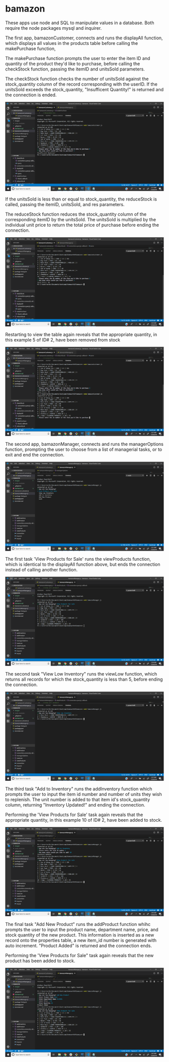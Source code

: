 # bamazon

These apps use node and SQL to manipulate values in a database. Both require the node packages mysql and inquirer.

The first app, bamazonCustomer, connects and runs the displayAll function, which displays all values in the products table
before calling the makePurchase function,

The makePurchase function prompts the user to enter the item ID and quantity of the product they'd 
like to purchase, before calling the checkStock function, passing the itemID and unitsSold parameters.

The checkStock function checks the number of unitsSold against the stock_quantity column of the record corresponding with 
the userID. If the unitsSold exceeds the stock_quantity, "Insufficent Quantity!" is returned and the connection is ended.

![table display in console w/prompts, returning insufficient quantity](/images/out-of-stock.png)

If the unitsSold is less than or equal to stock_quantity, the reduceStock is called, passing the itemID, unitsSold, and 
res parameters. 

The reduceStock function reduces the stock_quantity column of the corresponding itemID by the unitsSold. The unitsSold
is multiplied by the individual unit price to return the total price of purchase before ending the connection.

![table display in console w/ prompts, returning total price](/images/total-price.png)

Restarting to view the table again reveals that the appropriate quantity, in this example 5 of ID# 2, have been removed
from stock

![table display with purchased quantity reduced from total](/images/sold.png)

The second app, bamazonManager, connects and runs the managerOptions function, prompting the user to choose from a list 
of managerial tasks, or to exit and end the connection.

![manager options menu](/images/manager-menu.png)

The first task 'View Products for Sale' runs the viewProducts function, which is identical to the displayAll function
above, but ends the connection instead of calling another function.

![view all products](/images/view-all.png)

The second task "View Low Inventory" runs the viewLow function, which returns all records for which the stock_quantity 
is less than 5, before ending the connection.

![view low inventory](/images/low-inventory.png)

The third task "Add to Inventory" runs the addInventory function which prompts the user to input the item id number and 
number of units they wish to replenish. The unit number is added to that item id's stock_quantity column, returning 
"Inventory Updated!" and ending the connection.

Performing the 'View Products for Sale' task again reveals that the appropriate quantity, in this example 10 of ID# 2, 
have been added to stock.

![product added to inventory](/images/add-to-stock.png)

The final task "Add New Product" runs the addProduct function whihc prompts the user to input the product name, department
name, price, and stock quantity of the new product. This information is inserted as a new record onto the properties table,
a new item_id number is generated with auto increment. "Product Added" is returned and the connection ends.

Performing the 'View Products for Sale" task again reveals that the new product has been added to stock.

![new record added to table](/images/new-product.png)
